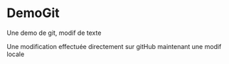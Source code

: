 # DemoGit
Une demo de git, modif de texte

Une modification effectuée directement sur gitHub
maintenant une modif locale
